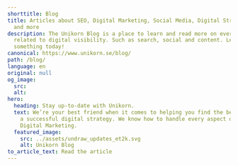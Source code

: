 ```yaml
---
shorttitle: Blog
title: Articles about SEO, Digital Marketing, Social Media, Digital Strategies
  and more
description: The Unikorn Blog is a place to learn and read more on everything
  related to digital visibility. Such as search, social and content. Learn
  something today!
canonical: https://www.unikorn.se/blog/
path: /blog/
language: en
original: null
og_image:
  src: 
  alt: 
hero:
  heading: Stay up-to-date with Unikorn.
  text: We’re your best friend when it comes to helping you find the best path to
    a successful digital strategy. We know how to handle every aspect of your
    Digital Marketing.
  featured_image:
    src: ../assets/undraw_updates_et2k.svg
    alt: Unikorn Blog
to_article_text: Read the article
---
```

